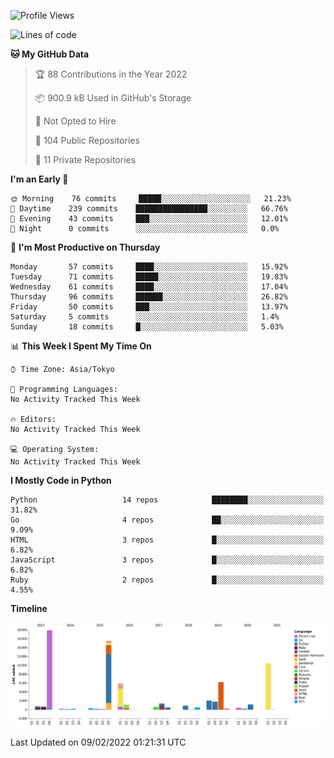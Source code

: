 <!--START_SECTION:waka-->
![Profile Views](http://img.shields.io/badge/Profile%20Views-0-blue)

![Lines of code](https://img.shields.io/badge/From%20Hello%20World%20I%27ve%20Written-70%20Thousand%20lines%20of%20code-blue)

**🐱 My GitHub Data** 

> 🏆 88 Contributions in the Year 2022
 > 
> 📦 900.9 kB Used in GitHub's Storage 
 > 
> 🚫 Not Opted to Hire
 > 
> 📜 104 Public Repositories 
 > 
> 🔑 11 Private Repositories  
 > 
**I'm an Early 🐤** 

```text
🌞 Morning    76 commits     █████░░░░░░░░░░░░░░░░░░░░   21.23% 
🌆 Daytime    239 commits    ████████████████░░░░░░░░░   66.76% 
🌃 Evening    43 commits     ███░░░░░░░░░░░░░░░░░░░░░░   12.01% 
🌙 Night      0 commits      ░░░░░░░░░░░░░░░░░░░░░░░░░   0.0%

```
📅 **I'm Most Productive on Thursday** 

```text
Monday       57 commits     ████░░░░░░░░░░░░░░░░░░░░░   15.92% 
Tuesday      71 commits     █████░░░░░░░░░░░░░░░░░░░░   19.83% 
Wednesday    61 commits     ████░░░░░░░░░░░░░░░░░░░░░   17.04% 
Thursday     96 commits     ██████░░░░░░░░░░░░░░░░░░░   26.82% 
Friday       50 commits     ███░░░░░░░░░░░░░░░░░░░░░░   13.97% 
Saturday     5 commits      ░░░░░░░░░░░░░░░░░░░░░░░░░   1.4% 
Sunday       18 commits     █░░░░░░░░░░░░░░░░░░░░░░░░   5.03%

```


📊 **This Week I Spent My Time On** 

```text
⌚︎ Time Zone: Asia/Tokyo

💬 Programming Languages: 
No Activity Tracked This Week

🔥 Editors: 
No Activity Tracked This Week

💻 Operating System: 
No Activity Tracked This Week

```

**I Mostly Code in Python** 

```text
Python                   14 repos            ████████░░░░░░░░░░░░░░░░░   31.82% 
Go                       4 repos             ██░░░░░░░░░░░░░░░░░░░░░░░   9.09% 
HTML                     3 repos             █░░░░░░░░░░░░░░░░░░░░░░░░   6.82% 
JavaScript               3 repos             █░░░░░░░░░░░░░░░░░░░░░░░░   6.82% 
Ruby                     2 repos             █░░░░░░░░░░░░░░░░░░░░░░░░   4.55%

```


**Timeline**

![Chart not found](https://raw.githubusercontent.com/takuan-osho/takuan-osho/master/charts/bar_graph.png) 


 Last Updated on 09/02/2022 01:21:31 UTC
<!--END_SECTION:waka-->
